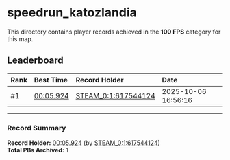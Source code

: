 # speedrun_katozlandia

This directory contains player records achieved in the **100 FPS** category for this map.

## Leaderboard

| Rank | Best Time | Record Holder | Date                |
| :--- | :-------- | :------------ | :------------------ |
| #1   | [00:05.924](./00005924_STEAM_0_1_617544124_20251006-165616.zip) | [STEAM_0:1:617544124](https://speedrun16.com/profile/STEAM_0:1:617544124)   | 2025-10-06 16:56:16 |

---

### Record Summary
**Record Holder:** [00:05.924](./00005924_STEAM_0_1_617544124_20251006-165616.zip) (by [STEAM_0:1:617544124](https://speedrun16.com/profile/STEAM_0:1:617544124))  
**Total PBs Archived:** 1